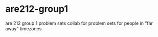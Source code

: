 # are212-group1
are 212 group 1 problem sets
collab for problem sets for people in "far away" timezones